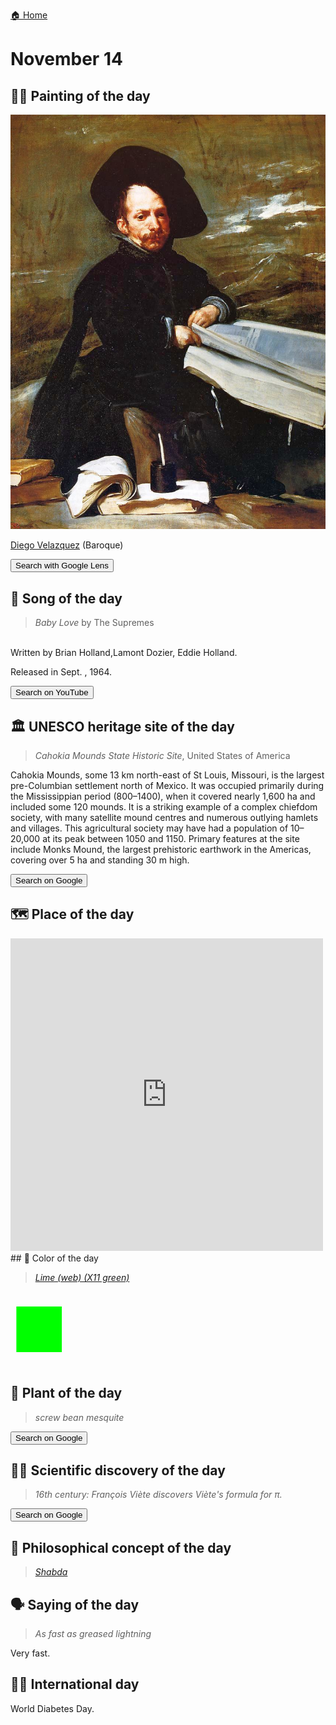 
[🏠 Home](../../index.md)

# November 14

## 🧑‍🎨 Painting of the day

<img width="600" src="../img/Diego_Velazquez_1.jpg">

[Diego Velazquez](http://en.wikipedia.org/wiki/Diego_Velázquez) (Baroque)

<button class="btn btn-success"
onclick=" window.open('https://lens.google.com/uploadbyurl?url=https://iretes.github.io/one-a-day/data/img/Diego_Velazquez_1.jpg','_blank')">
Search with Google Lens
</button>

## 🎼 Song of the day

> *Baby Love*
by The Supremes

<br />Written by Brian Holland,Lamont Dozier, Eddie Holland.

Released in Sept. , 1964.

<button class="btn btn-success"
onclick=" window.open('http://www.youtube.com/search?q=Baby Love by The Supremes','_blank')">
Search on YouTube
</button>

## 🏛️ UNESCO heritage site of the day

> *Cahokia Mounds State Historic Site*, United States of America

<p>Cahokia Mounds, some 13 km north-east of St Louis, Missouri, is the largest pre-Columbian settlement north of Mexico. It was occupied primarily during the Mississippian period (800–1400), when it covered nearly 1,600 ha and included some 120 mounds. It is a striking example of a complex chiefdom society, with many satellite mound centres and numerous outlying hamlets and villages. This agricultural society may have had a population of 10–20,000 at its peak between 1050 and 1150. Primary features at the site include Monks Mound, the largest prehistoric earthwork in the Americas, covering over 5 ha and standing 30 m high.</p>

<button class="btn btn-success"
onclick=" window.open('http://www.google.com/search?q=Cahokia Mounds State Historic Site','_blank')">
Search on Google
</button>

## 🗺️ Place of the day

<iframe
src="https://www.mapcrunch.com"
name="mapcrunch"
width="500"
height="500"
allowTransparency="true"
scrolling="no"
frameborder="0"
>
</iframe>
## 🎨 Color of the day

> *[Lime (web) (X11 green)](https://en.wikipedia.org/wiki/Lime_(color)#Web_color_&quot;lime&quot;_(X11_Green))*

<div style="color:#00FF00; font-size: 100px;">&#9632;</div>

## 🌿 Plant of the day

> *screw bean mesquite*

<button class="btn btn-success"
onclick=" window.open('http://www.google.com/search?q=screw bean mesquite','_blank')">
Search on Google
</button>

## 🧑‍🔬 Scientific discovery of the day

> *16th century: François Viète discovers Viète's formula for π.*

<button class="btn btn-success"
onclick=" window.open('http://www.google.com/search?q=16th century: François Viète discovers Viète s formula for π.','_blank')">
Search on Google
</button>

## 💭 Philosophical concept of the day

> *[Shabda](https://en.wikipedia.org/wiki/Shabda)*

## 🗣️ Saying of the day

> *As fast as greased lightning*

Very fast.

## 🏳️‍🌈 International day

World Diabetes Day.